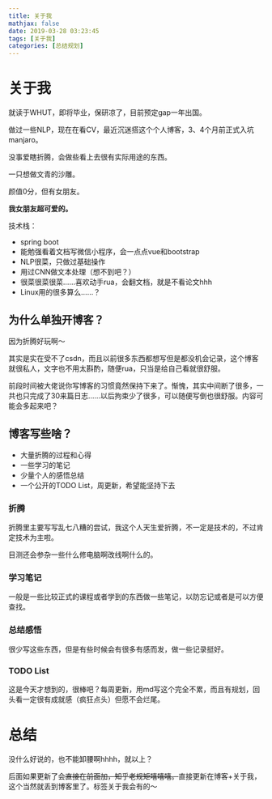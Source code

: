 ```yaml
---
title: 关于我
mathjax: false
date: 2019-03-28 03:23:45
tags: [关于我]
categories: [总结规划]
---
```


# 关于我

就读于WHUT，即将毕业，保研凉了，目前预定gap一年出国。

做过一些NLP，现在在看CV，最近沉迷搭这个个人博客，3、4个月前正式入坑manjaro。

没事爱瞎折腾，会做些看上去很有实际用途的东西。

一只想做文青的沙雕。

颜值0分，但有女朋友。

**我女朋友超可爱的。**

技术栈：

- spring boot
- 能勉强看着文档写微信小程序，会一点点vue和bootstrap
- NLP很菜，只做过基础操作
- 用过CNN做文本处理（想不到吧？）
- 很菜很菜很菜……喜欢动手rua，会翻文档，就是不看论文hhh
- Linux用的很多算么……？

## 为什么单独开博客？

因为折腾好玩啊～

其实是实在受不了csdn，而且以前很多东西都想写但是都没机会记录，这个博客就很私人，文字也不用太斟酌，随便rua，只当是给自己看就很舒服。

前段时间被大佬说你写博客的习惯竟然保持下来了。惭愧，其实中间断了很多，一共也只完成了30来篇日志……以后拘束少了很多，可以随便写倒也很舒服。内容可能会多起来吧？

## 博客写些啥？

- 大量折腾的过程和心得
- 一些学习的笔记
- 少量个人的感悟总结
- 一个公开的TODO List，周更新，希望能坚持下去

### 折腾

折腾里主要写写乱七八糟的尝试，我这个人天生爱折腾，不一定是技术的，不过肯定技术为主啦。

目测还会参杂一些什么修电脑啊改线啊什么的。

### 学习笔记

一般是一些比较正式的课程或者学到的东西做一些笔记，以防忘记或者是可以方便查找。

### 总结感悟

很少写这些东西，但是有些时候会有很多有感而发，做一些记录挺好。

### TODO List

这是今天才想到的，很棒吧？每周更新，用md写这个完全不累，而且有规划，回头看一定很有成就感（疯狂点头）但愿不会烂尾。

# 总结

没什么好说的，也不能卸腰啊hhhh，就以上？

后面如果更新了会~~直接在前面加，知乎老规矩嘻嘻嘻。~~直接更新在博客+关于我，这个当然就丢到博客里了。标签关于我会有的～


